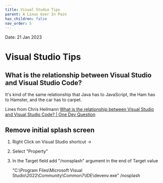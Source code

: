 ```yaml
---
title: Visual Studio Tips
parent: A Linux User In Pain
has_children: false
nav_order: 5
---
```

Date: 21 Jan 2023

# Visual Studio Tips

## What is the relationship between Visual Studio and Visual Studio Code?
It's kind of the same relationship that Java has to JavaScript, 
the Ham has to Hamster,
and the car has to carpet. 

Lines from Chris Heilmann [ What is the relationship between Visual Studio and Visual Studio Code? | One Dev Question ](https://youtu.be/qjAlmlHr-7E)

## Remove initial splash screen
1. Right Click on Visual Studio shortcut ->
2. Select "Property" 
3. In the Target field add "/nonsplash" argument in the end of Target value

    "C:\Program Files\Microsoft Visual Studio\2022\Community\Common7\IDE\devenv.exe" /nosplash